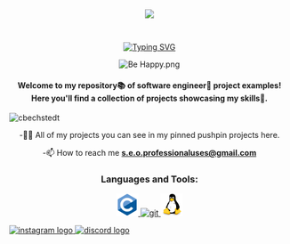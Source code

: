 <div align="center">
	<h1><img width="80%" src="https://readme-typing-svg.herokuapp.com?font=Lalezar&size=30&color=f316e7&center=true&vCenter=true&width=440&lines=👋+Hey%2C+I%E2%80%99m+🖤SALMA™ZIX💜!💻" /></h1>
	

</br>[![Typing SVG](https://readme-typing-svg.demolab.com/?font=Fira+Code&size=30&pause=1000&color=f316e7&width=430&lines=😎MYBRIGHT+WORLD📍)](https://git.io/typing-svg)


<img alt="Be Happy.png" src="https://github.com/SalmaEl0uahdani/SalmaEl0uahdani/blob/main/Be%20Happy.png?raw=true" data-hpc="true" class="Box-sc-g0xbh4-0 kzRgrI">

<h4 align="center">Welcome to my repository📚 of software engineer💜 project examples! Here you'll find a collection of projects showcasing my skills🌠.</h4>
<p align="left"> <img src="https://komarev.com/ghpvc/?username=SalmaEl0uahdani&label=Profile%20views&color=0e75b6&style=flat" alt="cbechstedt" /> </p>

-👨‍💻 All of my projects you can see in my pinned pushpin projects here.

-📫 How to reach me **s.e.o.professionaluses@gmail.com**

<h3 align="centre">Languages and Tools:</h3>
<p align="centre"> <a href="https://www.cprogramming.com/" target="_blank" rel="noreferrer"> <img src="https://raw.githubusercontent.com/devicons/devicon/master/icons/c/c-original.svg" alt="c" width="40" height="40"/> </a> <a href="https://git-scm.com/" target="_blank" rel="noreferrer"> <img src="https://www.vectorlogo.zone/logos/git-scm/git-scm-icon.svg" alt="git" width="40" height="40"/> </a> <a href="https://www.linux.org/" target="_blank" rel="noreferrer"> <img src="https://raw.githubusercontent.com/devicons/devicon/master/icons/linux/linux-original.svg" alt="linux" width="40" height="40"/> </a> </p>




<p align="left">
<a href='https://www.instagram.com/seo_graphic_design/' target="_blank"><img src="https://img.shields.io/static/v1?message=Instagram&logo=instagram&label=&color=E4405F&logoColor=white&labelColor=&style=for-the-badge" height="35" alt="instagram logo"  />
<a href='https://discord.com/channels/1128922442786684999/1128922443365503078' target="_blank"><img src="https://img.shields.io/static/v1?message=Discord&logo=discord&label=&color=7289DA&logoColor=white&labelColor=&style=for-the-badge" height="35" alt="discord logo"  />
